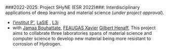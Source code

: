 
###2022-2025: Project  SHyNE (ESR 2022)###: Interdisciplinary applications of deep learning and material science (*under project approval*).

- [l’institut P'](https://pprime.fr/en/home-pprime/), [LaSIE](https://lasie.univ-larochelle.fr/)  , [L3i](https://l3i.univ-larochelle.fr/)
- with [Jamaa Bouhattate](https://scholar.google.fr/citations?user=ARHabtUAAAAJ&hl=fr), [FEAUGAS Xavier](https://lasie.univ-larochelle.fr/FEAUGAS-Xavier) [Gilbert Henaff](https://pprime.fr/en/henaff-gilbert-2/), 
This project aims to collabrate three laboratories spans of material science and computer science to develop new material being more resistant to corrosion of Hydrogen.


